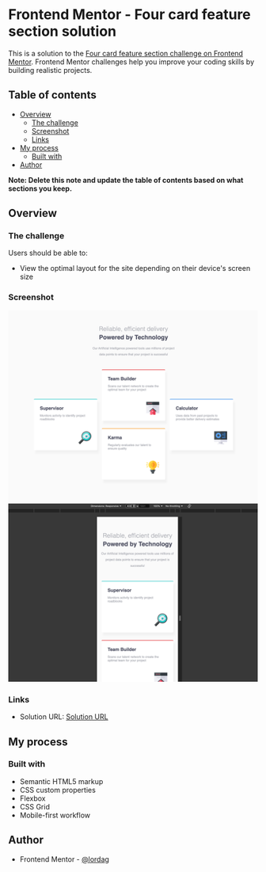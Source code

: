 # Frontend Mentor - Four card feature section solution

This is a solution to the [Four card feature section challenge on Frontend Mentor](https://www.frontendmentor.io/challenges/four-card-feature-section-weK1eFYK). Frontend Mentor challenges help you improve your coding skills by building realistic projects. 

## Table of contents

- [Overview](#overview)
  - [The challenge](#the-challenge)
  - [Screenshot](#screenshot)
  - [Links](#links)
- [My process](#my-process)
  - [Built with](#built-with)
- [Author](#author)

**Note: Delete this note and update the table of contents based on what sections you keep.**

## Overview

### The challenge

Users should be able to:

- View the optimal layout for the site depending on their device's screen size

### Screenshot

![](./desktop-screenshot.png)
![](./mobile-screenshot.png)


### Links

- Solution URL: [Solution URL](https://lordag.github.io/fm-06-four-card-feature-section/)

## My process

### Built with

- Semantic HTML5 markup
- CSS custom properties
- Flexbox
- CSS Grid
- Mobile-first workflow

## Author

- Frontend Mentor - [@lordag](https://www.frontendmentor.io/profile/lordag)

